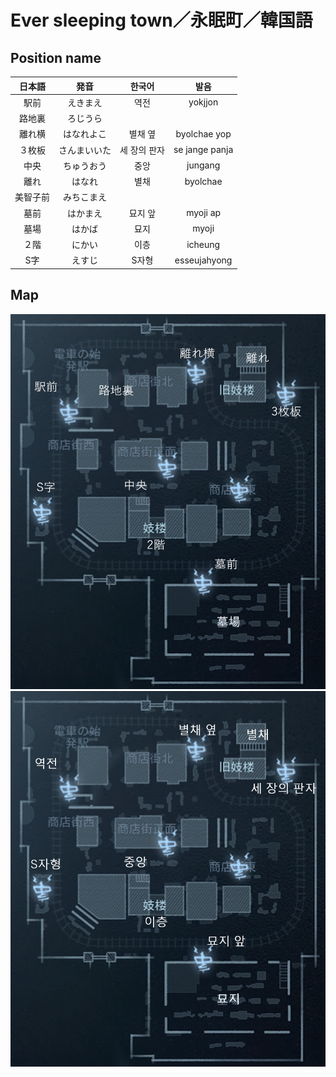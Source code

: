 # Ever sleeping town／永眠町／韓国語


## Position name

|日本語|発音|한국어|발음|
|:-:|:-:|:-:|:-:|
|駅前|えきまえ|역전|yokjjon|
|路地裏|ろじうら|||
|離れ横|はなれよこ|별채 옆|byolchae yop|
|３枚板|さんまいいた|세 장의 판자|se jange panja|
|中央|ちゅうおう|중앙|jungang|
|離れ|はなれ|별채|byolchae|
|美智子前|みちこまえ|||
|墓前|はかまえ|묘지 앞|myoji ap|
|墓場|はかば|묘지|myoji|
|２階|にかい|이층|icheung|
|S字|えすじ|S자형|esseujahyong|


## Map

![永眠町(日本語)](./map_images/ever_sleeping_town_ja.png)
![永眠町(韓国語)](./map_images/ever_sleeping_town_ko.png)
